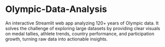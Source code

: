 # Olympic-Data-Analysis
An interactive Streamlit web app analyzing 120+ years of Olympic data. It solves the challenge of exploring large datasets by providing clear visuals on medal tallies, athlete trends, country performance, and participation growth, turning raw data into actionable insights.
